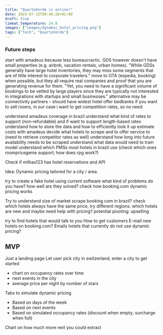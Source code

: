 ```yaml
---
title: "QuartoVerde is online!"
date: 2023-07-15T00:46:28+02:00
draft: true
limmat_temperature: 24.8
images: ["images/dynamic_hotel_pricing.png"]
tags: ["Tech", "QuartoVerde"]
---
```


### Future steps
start with amadeus because less bureaucractic. GDS however doesn't have small properties (e.g. airbnb, vacation rentals, urban homes). "While GDSs generally have large hotel inventories, they may miss some segments that are of little interest to corporate travelers."
move to OTA (expedia, booking) when possible, but they all require real companies and proof that you are generating revenue for them. "Yet, you need to have a significant volume of bookings to be vetted by large players since they are typically not interested in integrations with startups and small businesses."
alternative may be connectivity partners - should have widest hotel offer
bedbanks if you want to sell rooms, in our case i want to get competition rates, so no need

understand amadeus coverage in brazil
understand what kind of rates to support (non-refundable) and if want to support length-based rates
understand how to store the data and how to efficiently look it up
estimate costs with amadeus
decide what hotels to scrape and to offer service to (need to retrieve competitor rates as well)
understand how long into future availability needs to be scraped
understand what data would need to train model
understand which PMSs most hotels in brazil use (check which ones roompricegenie support; how does rpg work?)

Check if milhas123 has hotel reservations and API

Idea: Dynamic pricing tailored for a city / area.

try to create a fake hotel using current software
what kind of problems do you have?
how well are they solved?
check how booking.com dynamic pricing works

Try to understand size of market
scrape booking.com in brazil? check which hotels always have the same price, try different regions. which hotels are new and maybe need help with pricing?
potential pivoting: upselling

try to find hotels that would talk to you
How to get customers
E-mail new hotels on booking.com? Emails hotels that currently do not use dynamic pricing?

## MVP
Just a landing page
Let user pick city in switzerland; enter a city to get started
* chart on occupancy rates over time
* next events in the city
* average price per night by number of stars

Tabs to simulate dynamic pricing
* Based on days of the week
* Based on next events
* Based on simulated occupancy rates (discount when empty; surcharge when full)

Chart on how much more rent you could extract
